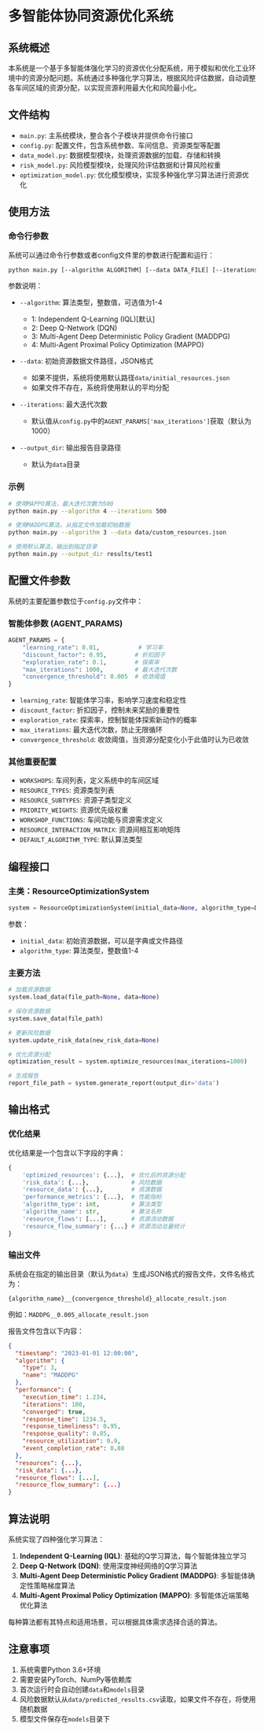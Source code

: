 # 多智能体协同资源优化系统

## 系统概述

本系统是一个基于多智能体强化学习的资源优化分配系统，用于模拟和优化工业环境中的资源分配问题。系统通过多种强化学习算法，根据风险评估数据，自动调整各车间区域的资源分配，以实现资源利用最大化和风险最小化。

## 文件结构

- `main.py`: 主系统模块，整合各个子模块并提供命令行接口
- `config.py`: 配置文件，包含系统参数、车间信息、资源类型等配置
- `data_model.py`: 数据模型模块，处理资源数据的加载、存储和转换
- `risk_model.py`: 风险模型模块，处理风险评估数据和计算风险权重
- `optimization_model.py`: 优化模型模块，实现多种强化学习算法进行资源优化

## 使用方法

### 命令行参数

系统可以通过命令行参数或者config文件里的参数进行配置和运行：

```bash
python main.py [--algorithm ALGORITHM] [--data DATA_FILE] [--iterations ITERATIONS] [--output_dir OUTPUT_DIR]
```

参数说明：

- `--algorithm`: 算法类型，整数值，可选值为1-4
  - 1: Independent Q-Learning (IQL)[默认]
  - 2: Deep Q-Network (DQN)
  - 3: Multi-Agent Deep Deterministic Policy Gradient (MADDPG) 
  - 4: Multi-Agent Proximal Policy Optimization (MAPPO)

- `--data`: 初始资源数据文件路径，JSON格式
  - 如果不提供，系统将使用默认路径`data/initial_resources.json`
  - 如果文件不存在，系统将使用默认的平均分配

- `--iterations`: 最大迭代次数
  - 默认值从`config.py`中的`AGENT_PARAMS['max_iterations']`获取（默认为1000）

- `--output_dir`: 输出报告目录路径
  - 默认为`data`目录

### 示例

```bash
# 使用MAPPO算法，最大迭代次数为500
python main.py --algorithm 4 --iterations 500

# 使用MADDPG算法，从指定文件加载初始数据
python main.py --algorithm 3 --data data/custom_resources.json

# 使用默认算法，输出到指定目录
python main.py --output_dir results/test1
```

## 配置文件参数

系统的主要配置参数位于`config.py`文件中：

### 智能体参数 (AGENT_PARAMS)

```python
AGENT_PARAMS = {
    "learning_rate": 0.01,           # 学习率
    "discount_factor": 0.95,        # 折扣因子
    "exploration_rate": 0.1,        # 探索率
    "max_iterations": 1000,         # 最大迭代次数
    "convergence_threshold": 0.005  # 收敛阈值
}
```

- `learning_rate`: 智能体学习率，影响学习速度和稳定性
- `discount_factor`: 折扣因子，控制未来奖励的重要性
- `exploration_rate`: 探索率，控制智能体探索新动作的概率
- `max_iterations`: 最大迭代次数，防止无限循环
- `convergence_threshold`: 收敛阈值，当资源分配变化小于此值时认为已收敛

### 其他重要配置

- `WORKSHOPS`: 车间列表，定义系统中的车间区域
- `RESOURCE_TYPES`: 资源类型列表
- `RESOURCE_SUBTYPES`: 资源子类型定义
- `PRIORITY_WEIGHTS`: 资源优先级权重
- `WORKSHOP_FUNCTIONS`: 车间功能与资源需求定义
- `RESOURCE_INTERACTION_MATRIX`: 资源间相互影响矩阵
- `DEFAULT_ALGORITHM_TYPE`: 默认算法类型

## 编程接口

### 主类：ResourceOptimizationSystem

```python
system = ResourceOptimizationSystem(initial_data=None, algorithm_type=DEFAULT_ALGORITHM_TYPE)
```

参数：
- `initial_data`: 初始资源数据，可以是字典或文件路径
- `algorithm_type`: 算法类型，整数值1-4

### 主要方法

```python
# 加载资源数据
system.load_data(file_path=None, data=None)

# 保存资源数据
system.save_data(file_path)

# 更新风险数据
system.update_risk_data(new_risk_data=None)

# 优化资源分配
optimization_result = system.optimize_resources(max_iterations=1000)

# 生成报告
report_file_path = system.generate_report(output_dir='data')
```

## 输出格式

### 优化结果

优化结果是一个包含以下字段的字典：

```python
{
    'optimized_resources': {...},  # 优化后的资源分配
    'risk_data': {...},            # 风险数据
    'resource_data': {...},        # 资源数据
    'performance_metrics': {...},  # 性能指标
    'algorithm_type': int,         # 算法类型
    'algorithm_name': str,         # 算法名称
    'resource_flows': [...],       # 资源流动数据
    'resource_flow_summary': {...} # 资源流动总量统计
}
```

### 输出文件

系统会在指定的输出目录（默认为`data`）生成JSON格式的报告文件，文件名格式为：

```
{algorithm_name}__{convergence_threshold}_allocate_result.json
```

例如：`MADDPG__0.005_allocate_result.json`

报告文件包含以下内容：

```json
{
  "timestamp": "2023-01-01 12:00:00",
  "algorithm": {
    "type": 3,
    "name": "MADDPG"
  },
  "performance": {
    "execution_time": 1.234,
    "iterations": 100,
    "converged": true,
    "response_time": 1234.5,
    "response_timeliness": 0.95,
    "response_quality": 0.85,
    "resource_utilization": 0.9,
    "event_completion_rate": 0.88
  },
  "resources": {...},
  "risk_data": {...},
  "resource_flows": [...],
  "resource_flow_summary": {...}
}
```

## 算法说明

系统实现了四种强化学习算法：

1. **Independent Q-Learning (IQL)**: 基础的Q学习算法，每个智能体独立学习
2. **Deep Q-Network (DQN)**: 使用深度神经网络的Q学习算法
3. **Multi-Agent Deep Deterministic Policy Gradient (MADDPG)**: 多智能体确定性策略梯度算法
4. **Multi-Agent Proximal Policy Optimization (MAPPO)**: 多智能体近端策略优化算法

每种算法都有其特点和适用场景，可以根据具体需求选择合适的算法。

## 注意事项

1. 系统需要Python 3.6+环境
2. 需要安装PyTorch、NumPy等依赖库
3. 首次运行时会自动创建`data`和`models`目录
4. 风险数据默认从`data/predicted_results.csv`读取，如果文件不存在，将使用随机数据
5. 模型文件保存在`models`目录下